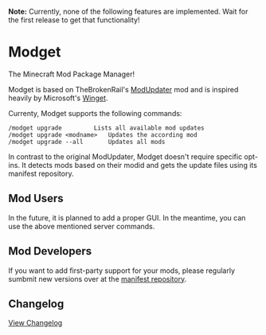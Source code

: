 **Note:** Currently, none of the following features are implemented. Wait for the first release to get that functionality!

# Modget
The Minecraft Mod Package Manager!

Modget is based on TheBrokenRail's [ModUpdater](https://gitea.thebrokenrail.com/TheBrokenRail/ModUpdater) mod and is inspired heavily by Microsoft's [Winget](https://github.com/microsoft/winget-cli).

Currenty, Modget supports the following commands:
```
/modget upgrade			Lists all available mod updates
/modget upgrade <modname>	Updates the according mod
/modget upgrade --all		Updates all mods
```

In contrast to the original ModUpdater, Modget doesn't require specific opt-ins. It detects mods based on their modid and gets the update files using its manifest repository.

## Mod Users
In the future, it is planned to add a proper GUI. In the meantime, you can use the above mentioned server commands.

## Mod Developers
If you want to add first-party support for your mods, please regularly sumbmit new versions over at the [manifest repository](https://github.com/ReviversMC/modget-manifests).

## Changelog
[View Changelog](CHANGELOG.md)
